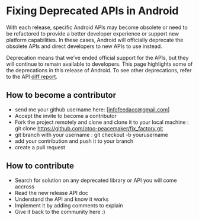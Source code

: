 # Fixing Deprecated APIs in Android
With each release, specific Android APIs may become obsolete or need to be refactored to provide a better developer experience or support new platform capabilities. In these cases, Android will officially deprecate the obsolete APIs and direct developers to new APIs to use instead.

Deprecation means that we’ve ended official support for the APIs, but they will continue to remain available to developers. This page highlights some of the deprecations in this release of Android. To see other deprecations, refer to the API [diff report](https://developer.android.com/sdk/api_diff/31/changes).


## How to become a contributor
- send me your github username here: [infofeedacc@gmail.com]
- Accept the invite to become a contributor
- Fork the project remotely and clone and clone it to your local machine : git clone https://github.com/otoo-peacemaker/fix_factory.git
- git branch with your username : git checkout -b yourusername
- add your contribution and push it to your branch
- create a pull request

## How to contribute
- Search for solution on any deprecated library or API you will come accross
- Read the new release API doc
- Understand the API and know it works
- Implement it by adding comments to explain
- Give it back to the community here :)

